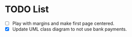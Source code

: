 # TODO List

- [ ] Play with margins and make first page centered.
- [x] Update UML class diagram to not use bank payments.